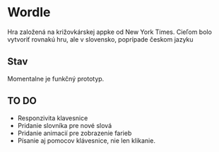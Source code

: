 # Wordle

Hra založená na križovkárskej appke od New York Times. Cieľom bolo vytvoriť rovnakú hru, ale v slovensko, poprípade českom jazyku

## Stav

Momentalne je funkčný prototyp.

## TO DO
- Responzivita klavesnice
- Pridanie slovníka pre nové slová
- Pridanie animacií pre zobrazenie farieb
- Písanie aj pomocov klávesnice, nie len klikanie.

